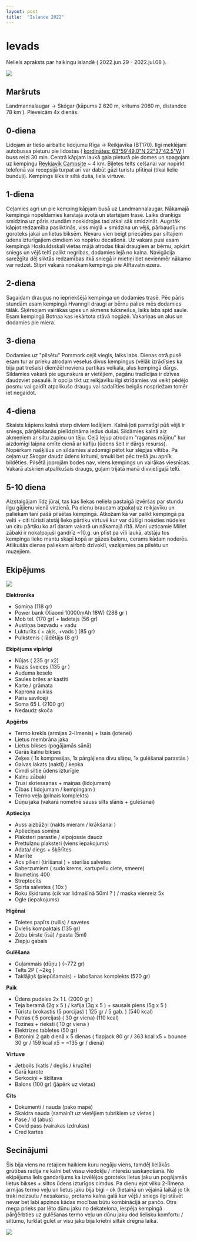 ```yaml
---
layout: post
title:  "Islande 2022"
---
```


Ievads
======

Neliels apraksts par haikingu islandē ( 2022.jun.29 - 2022.jul.08 ). 


![](/images/2022-08-29-Islande/IMG_3475.jpeg)

Maršruts
---------

Landmannalaugar -> Skógar (kāpums 2 620 m, kritums 2060 m, distandce 78 km ). Pieveicām 4x dienās. 

0-diena
--------

Lidojam ar tiešo airbaltic lidojumu Rīga -> Reikjavīka (BT170). Ilgi meklējam autobussa pieturu pie lidostas ( [kordinātes: 63°59'49.0"N 22°37'42.5"W](https://goo.gl/maps/A3MbkFpxgXRM97cV9) ) buss reizi 30 min. Centrā kāpjam laukā gala pieturā pie domes un spagojam uz kempingu [Reykjavík Campsite](https://www.reykjavikcampsite.is) ~ 4 km. Biļetes telts celšanai var nopirkt telefonā vai recepsijā turpat arī var dabūt gāzi turistu plītiņai (tikai lielie bunduļi). Kempings šiks ir siltā duša, liela virtuve. 

1-diena
-------

Ceļamies agri un pie kemping kāpjam busā uz Landmannalaugar. Nākamajā kempingā nopeldamies karstajā avotā un startējam trasē. Laiks dranķīgs smidzina uz pāris stundām noskidrojas tad atkal sāk smidzināt. Augstāk kāpjot redzamība pasliktinās, viss miglā + smidzina un vējš, pārbaudījums goroteks jakai un lietus biksēm. Nevaru vien beigt priecāties par siltajiem ūdens izturīgajiem cimdiem ko nopirku decatlonā. Uz vakara pusi esam kempingā Hoskuldsskali vietas mājā atrodas tikai draugiem ar bērnu, apkārt sniegs un vējš teltī palikt negribas, dodamies lejā no kalna. Navigācija sarežģīta dēļ sliktās redzamības itkā sniegā ir mietiņi bet nevienmēr nākamo var redzēt. Stipri vakarā nonākam kempingā pie Alftavatn ezera. 

2-diena
-------

Sagaidam draugus no iepriekšējā kempinga un dodamies trasē. Pēc pāris stundām esam kempingā Hvanngil draugi ar bērnu paliek mēs dodamies tālāk. Šķērsojam vairākas upes un akmens tuksnešus, laiks labs spīd saule. Esam kempingā Botnaa kas iekārtota stāvā nogāzē. Vakariņas un alus un dodamies pie miera. 

3-diena
--------

Dodamies uz "pilsētu" Porsmork ceļš viegls, laiks labs. Dienas otrā pusē esam tur ar prieku atrodam veselus divus kempingus (vēlāk izrādīsies ka bija pat trešais) diemžēl neviena partikas veikala, alus kempingā dārgs. Sildamies vakarā pie ugunskura ar vietējiem, pagānu tradīcijas ir dzīvas daudzviet pasaulē. Ir opcija tikt uz reikjavīku ilgi strīdamies vai veikt pēdējo posmu vai gaidīt atpalikušo draugu vai sadalīties beigās nospriežam tomēr iet negaidot. 

4-diena
--------

Skaists kāpiens kalnā starp diviem ledājiem. Kalnā ļoti pamatīgi pūš vējš ir sniegs, pārģēbšanās pielīdzināma ledus dušai. Sildāmies kalnā aiz akmeņiem ar siltu zupiņu un tēju. Ceļā lejup atrodam "raganas mājiņu" kur aizdomīgi laipna omīte cienā ar kafiju (ūdens šeit ir dārgs resurss). Nopērkam našķīšus un sildāmies aizdomīgi pētot kur slēpjas viltība. Pa ceļam uz Skogar daudz ūdens kritumi, smuki bet pēc trešā jau apnīk bildēties. Pilsētā joprojām bodes nav, viens kempings un vairākas viesnīcas. Vakarā atskrien atpalikušais draugs, guļam trijatā manā divvietīgajā teltī.

5-10 diena
----------

Aizstaigājam līdz jūrai, tas kas liekas neliela pastaigā izvēršas par stundu ilgu gājienu vienā virzienā. Pa dienu braucam atpakaļ uz reikjavīku un paliekam tanī pašā pilsētas kempingā. Atkožam kā var palikt kempingā pa velti + citi tūristi atstāj lieko pārtiku virtuvē kur var dūšīgi noēsties nūdeles un citu pārtiku ko arī daram vakarā un nākamajā rītā. Mani uzticamie Millet zābaki ir nokalpojuši gandrīz ~10.g. un plīst pa vīli laukā, atstāju tos kempinga lieko mantu skapī kopā ar gāzes balonu, cerams kādam noderēs. Atlikušās dienas paliekam airbnb dzīvoklī, vazājamies pa pilsētu un muzejiem. 


Ekipējums
----------

![](/images/2022-08-29-Islande/IMG_3289.jpeg)

**Elektronika**

 * Somiņa (118 gr)
 * Power bank (Xiaomi 10000mAh 18W) (288 gr )
 * Mob tel. (170 gr) + ladetajs (56 gr)
 * Austiņas bezvadu + vadu
 * Lukturīts ( + aķis, +vads ) (85 gr)
 * Pulkstenis ( lādētājs (8 gr)


**Ekipējums vipārīgi**

 * Nūjas ( 235 gr x2)
 * Nazis šveices (135 gr )
 * Auduma ķesele 
 * Saules briles ar kastīti
 * Karte / grāmata
 * Kaprona auklas
 * Pāris savilcēji
 * Soma 65 L (2100 gr)
 * Nedaudz skoča

**Apģērbs**

 * Termo krekls (armijas 2-līmenis) + īsais (ļotenei)
 * Lietus membrāna jaka
 * Lietus bikses (pogājamās sānā)
 * Garās kalnu bikses
 * Zeķes ( 1x kompresijas, 1x pārgājiena divu slāņu, 1x gulēšanai parastās )
 * Galvas lakats (naktī) / kepka 
 * Cimdi siltie ūdens izturīgie
 * Kalnu zābaki 
 * Trusi skriessanas + maiņas (lidojumam)
 * Čības ( lidojumam / kempingam )
 * Termo veļa (pilnais komplekts)
 * Dūņu jaka (vakarā nometnē sauss silts slānis + gulēšanai)

**Aptieciņa**

 * Auss aizbāžņi (nakts mieram / krākšanai )
 * Aptieciņas somiņa
 * Plaksteri parastie / elpojossie daudz
 * Prettulznu plaksteri (viens iepakojums)
 * Adata/ diegs + šķērītes
 * Marlīte
 * Acs pilieni (tīrīšanai ) + sterilās salvetes
 * Saberzumiem ( sudo krems, kartupellu ciete, smeere)
 * Ibumetins 400 
 * Streptocīts
 * Spirta salvetes ( 10x )
 * Roku šķidrums (cik var lidmašīnā 50ml ? ) / maska vienreiz 5x 
 * Ogle (iepakojums)

**Higēnai**

 * Toletes papīrs (rullis) / savetes
 * Dvielis kompaktais (135 gr)
 * Zobu birste (īsā) / pasta (5ml)
 * Ziepju gabals

**Gulēšana**

 * Guļammais (dūņu ) (~772 gr)
 * Telts 2P ( ~2kg )
 * Taklājiņš (piepūšamais) + labošanas komplekts (520 gr)

**Paik**

 * Ūdens pudeles 2x 1 L (2000 gr )
 * Teja beramā (2g x 5 ) / kafija (3g x 5 ) + sausais piens (5g x 5 )
 * Tūristu brokastis (5 porcijas) ( 125 gr / 5 gab. ) (540 kcal)
 * Putras ( 5 porcijas) ( 30 gr viena) (110 kcal)
 * Tozines + rieksti ( 10 gr viena )
 * Elektrizes tabletes (50 gr)
 * Batoniņi 2 gab dienā x 5 dienas ( flapjack 80 gr / 363 kcal x5 + bounce 30 gr / 159 kcal x5 = ~135 gr / dienā)

**Virtuve**

 * Jetboils (katls / deglis / kruzīte)
 * Garā karote 
 * Serkociņi + šķiltava
 * Balons (100 gr) (jāpērk uz vietas)

**Cits**

 * Dokumenti / nauda (pako mapē)
 * Skaidra nauda (samainīt uz vietējiem tubrikiem uz vietas )
 * Pase / id (abus)
 * Covid pass (vairakas izdrukas)
 * Cred kartes


Secinājumi 
----------

Šis bija viens no retajiem haikiem kuru negāju viens, tamdēļ lielākās grūtības radija ne kalni bet vissu viedokļu / interešu saskaņošana. No ekipējuma liels gandarijums ka izvēlējos goroteks lietus jaku un pogājamās lietus bikses + siltos ūdens izturīgos cimdus. Pa dienu ejot vilku 2-līmeņa armijas termo veļu un lietus jaku bija bigi - ok (lietainā un vējainā laikā) jo tik traki neizsutu / nesakarsu, protams kalna galā kur vējš / sniegs ilgi stāvēt nevar bet labi apzinos kādas mocības būtu kombinācijā ar pančo. Otrs mega prieks par lēto dūnu jaku no dekatelona, iespēja kempingā pārģērbties uz gulēšanas termo veļu un dūnu jaku dod lielisku komfortu / siltumu, turklāt gulēt ar visu jaku bija krietni siltāk drēgnā laikā.


![](/images/2022-08-29-Islande/IMG_3488.jpeg)
